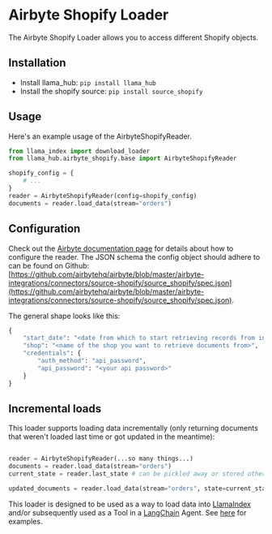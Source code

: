 # Airbyte Shopify Loader

The Airbyte Shopify Loader allows you to access different Shopify objects.

## Installation

* Install llama_hub: `pip install llama_hub`
* Install the shopify source: `pip install source_shopify`

## Usage

Here's an example usage of the AirbyteShopifyReader.

```python
from llama_index import download_loader
from llama_hub.airbyte_shopify.base import AirbyteShopifyReader

shopify_config = {
    # ...
}
reader = AirbyteShopifyReader(config=shopify_config)
documents = reader.load_data(stream="orders")
```

## Configuration

Check out the [Airbyte documentation page](https://docs.airbyte.com/integrations/sources/shopify/) for details about how to configure the reader.
The JSON schema the config object should adhere to can be found on Github: [https://github.com/airbytehq/airbyte/blob/master/airbyte-integrations/connectors/source-shopify/source_shopify/spec.json](https://github.com/airbytehq/airbyte/blob/master/airbyte-integrations/connectors/source-shopify/source_shopify/spec.json).

The general shape looks like this:
```python
{
    "start_date": "<date from which to start retrieving records from in ISO format, e.g. 2020-10-20T00:00:00Z>",
    "shop": "<name of the shop you want to retrieve documents from>",
    "credentials": {
        "auth_method": "api_password",
        "api_password": "<your api password>"
    }
}
```

## Incremental loads

This loader supports loading data incrementally (only returning documents that weren't loaded last time or got updated in the meantime):
```python

reader = AirbyteShopifyReader(...so many things...)
documents = reader.load_data(stream="orders")
current_state = reader.last_state # can be pickled away or stored otherwise

updated_documents = reader.load_data(stream="orders", state=current_state) # only loads documents that were updated since last time
```

This loader is designed to be used as a way to load data into [LlamaIndex](https://github.com/jerryjliu/gpt_index/tree/main/gpt_index) and/or subsequently used as a Tool in a [LangChain](https://github.com/hwchase17/langchain) Agent. See [here](https://github.com/emptycrown/llama-hub/tree/main) for examples.

